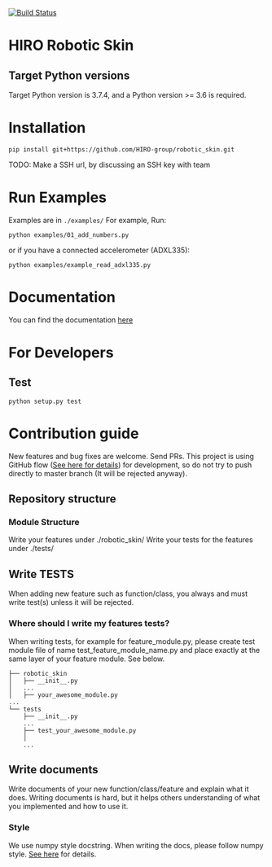 [![Build Status](https://travis-ci.com/HIRO-group/robotic_skin.svg?token=UPeNZfpEiF2sCZduAo4d&branch=master)](https://travis-ci.com/HIRO-group/robotic_skin)

# HIRO Robotic Skin

## Target Python versions
Target Python version is 3.7.4, and a Python version >= 3.6 is required.


# Installation
```
pip install git+https://github.com/HIRO-group/robotic_skin.git
```
TODO: Make a SSH url, by discussing an SSH key with team


# Run Examples
Examples are in `./examples/`
For example, Run:
```
python examples/01_add_numbers.py
```

or if you have a connected accelerometer (ADXL335):
```
python examples/example_read_adxl335.py
```


# Documentation
You can find the documentation [here](http://hiro-group.ronc.one/robotic_skin/)

# For Developers
## Test
```
python setup.py test
```

# Contribution guide
New features and bug fixes are welcome. Send PRs.
This project is using GitHub flow ([See here for details](https://guides.github.com/introduction/flow/)) for development, so do not try to push directly to master branch (It will be rejected anyway).


## Repository structure
### Module Structure
Write your features under ./robotic_skin/
Write your tests for the features under ./tests/


## Write TESTS 
When adding new feature such as function/class, you always and must write test(s) unless it will be rejected.

### Where should I write my features tests?
When writing tests, for example for feature_module.py, please create test module file of name test_feature_module_name.py and place exactly at the same layer of your feature module.
See below. <br>

```
├── robotic_skin 
│   ├── __init__.py
│   ...
│   ├── your_awesome_module.py
...
└── tests
    ├── __init__.py
    ...
    ├── test_your_awesome_module.py
    │
    ...
```

## Write documents
Write documents of your new function/class/feature and explain what it does.
Writing documents is hard, but it helps others understanding of what you implemented and how to use it.

### Style
We use numpy style docstring. When writing the docs, please follow numpy style.
[See here](https://numpydoc.readthedocs.io/en/latest/) for details. 
